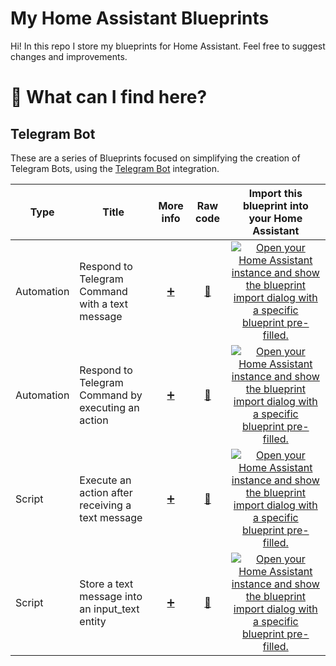 # My Home Assistant Blueprints

Hi! In this repo I store my blueprints for Home Assistant. Feel free to suggest changes and improvements.

# 🔎 What can I find here?

## Telegram Bot

These are a series of Blueprints focused on simplifying the creation of Telegram Bots, using the [Telegram Bot](https://www.home-assistant.io/integrations/telegram_bot) integration.

Type | Title | More info | Raw code | Import this blueprint into your Home Assistant
------|-------|:----------------------------------------:|:--------:|:----------------------------------------------:
Automation | Respond to Telegram Command with a text message | [:heavy_plus_sign:](https://community.home-assistant.io/t/306615) | [📃](https://raw.githubusercontent.com/marc-romu/home-assistant_blueprints/main/blueprints/automation/marc-romu_telegram-bot/telegram-bot--command__text-message.yaml) | [![Open your Home Assistant instance and show the blueprint import dialog with a specific blueprint pre-filled.](https://my.home-assistant.io/badges/blueprint_import.svg)](https://my.home-assistant.io/redirect/blueprint_import/?blueprint_url=https%3A%2F%2Fraw.githubusercontent.com%2Fmarc-romu%2Fhome-assistant_blueprints%2Fmain%2Fblueprints%2Fautomation%2Fmarc-romu_telegram-bot%2Fcommand__text-message.yaml)
Automation | Respond to Telegram Command by executing an action | [:heavy_plus_sign:](https://community.home-assistant.io/t/306626) | [📃](https://raw.githubusercontent.com/marc-romu/home-assistant_blueprints/main/blueprints/automation/marc-romu_telegram-bot/telegram-bot--command__action.yaml) | [![Open your Home Assistant instance and show the blueprint import dialog with a specific blueprint pre-filled.](https://my.home-assistant.io/badges/blueprint_import.svg)](https://my.home-assistant.io/redirect/blueprint_import/?blueprint_url=https%3A%2F%2Fcommunity.home-assistant.io%2Ft%2Ftelegram-bot-respond-to-telegram-command-by-executing-an-action%2F306626)
Script | Execute an action after receiving a text message | [:heavy_plus_sign:](https://community.home-assistant.io/t/386208) | [📃](https://raw.githubusercontent.com/marc-romu/home-assistant_blueprints/main/blueprints/script/marc-romu_telegram-bot/telegram-bot--text-message__action.yaml) | [![Open your Home Assistant instance and show the blueprint import dialog with a specific blueprint pre-filled.](https://my.home-assistant.io/badges/blueprint_import.svg)](https://my.home-assistant.io/redirect/blueprint_import/?blueprint_url=https%3A%2F%2Fcommunity.home-assistant.io%2Ft%2Ftelegram-bot-execute-an-action-after-receiving-a-text-message%2F386208)
Script | Store a text message into an input_text entity | [:heavy_plus_sign:](https://community.home-assistant.io/t/386213) | [📃](https://raw.githubusercontent.com/marc-romu/home-assistant_blueprints/main/blueprints/script/marc-romu_telegram-bot/telegram-bot--text-message__input-text.yaml) | [![Open your Home Assistant instance and show the blueprint import dialog with a specific blueprint pre-filled.](https://my.home-assistant.io/badges/blueprint_import.svg)](https://my.home-assistant.io/redirect/blueprint_import/?blueprint_url=https%3A%2F%2Fcommunity.home-assistant.io%2Ft%2Ftelegram-bot-store-a-text-message-into-an-input-text-entity%2F386213)

